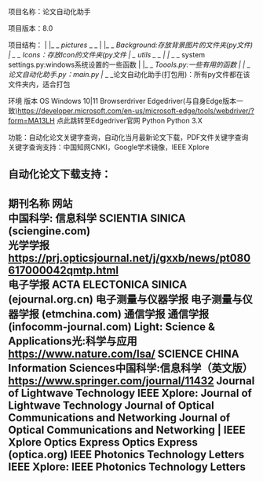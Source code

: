 项目名称：论文自动化助手 

项目版本：8.0

项目结构： 
     |
     |_ _ _pictures_ _ _
     |           |_ _ _Background:存放背景图片的文件夹(py文件)
                | _ _ _Icons：存放Icon的文件夹(py文件
     |_ _ _utils_ _ _
     |          |_ _ _ system settings.py:windows系统设置的一些函数
     |          |_ _ _Toools.py:一些有用的函数
     |
     |_ _ _论文自动化助手.py：main.py
     |_ _ _论文自动化助手(打包用)：所有py文件都在该文件夹内，适合打包


环境	     版本
OS	       Windows 10|11
Browserdriver	Edgedriver(与自身Edge版本一致)https://developer.microsoft.com/en-us/microsoft-edge/tools/webdriver/?form=MA13LH 点此跳转至Edgedriver官网
Python	     Python 3.X

功能：自动化论文关键字查询，自动化当月最新论文下载，PDF文件关键字查询
关键字查询支持：中国知网CNKI，Google学术镜像，IEEE Xplore

自动化论文下载支持：
-----------------------------------------------------------------------------------------------------------------------------                                                           
期刊名称	                网站                                      
中国科学: 信息科学	            SCIENTIA SINICA (sciengine.com)                        
光学学报	               https://prj.opticsjournal.net/j/gxxb/news/pt080617000042qmtp.html         
电子学报	                ACTA ELECTONICA SINICA (ejournal.org.cn)
电子测量与仪器学报	             电子测量与仪器学报 (etmchina.com)
通信学报	                通信学报 (infocomm-journal.com)
Light: Science & Applications光:科学与应用	https://www.nature.com/lsa/
SCIENCE CHINA Information Sciences中国科学:信息科学（英文版）	https://www.springer.com/journal/11432
Journal of Lightwave Technology	IEEE Xplore:   Journal of Lightwave Technology
Journal of Optical Communications and Networking Journal of Optical Communications and Networking | IEEE Xplore
Optics Express	Optics Express (optica.org)
IEEE Photonics Technology Letters IEEE Xplore:  IEEE Photonics Technology Letters
-------------------------------------------------------------------------------------------------------------------------------



